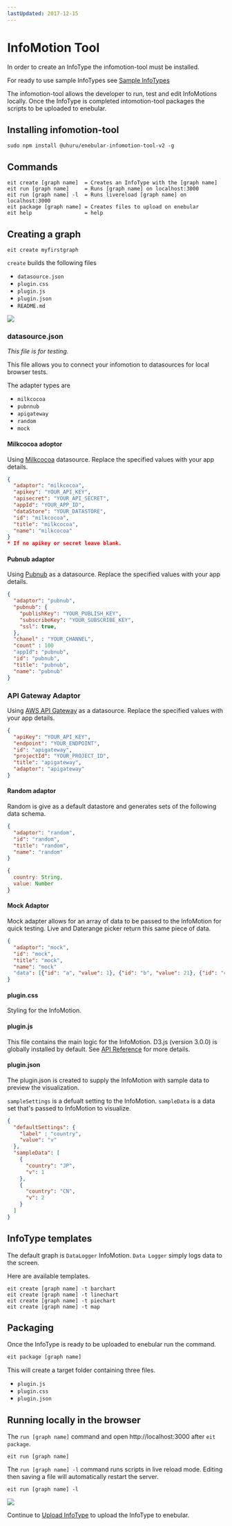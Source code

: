 ```yaml
---
lastUpdated: 2017-12-15 
---
```


# InfoMotion Tool

In order to create an InfoType the infomotion-tool must be installed. 

For ready to use sample InfoTypes see [Sample InfoTypes](./SampleInfoTypes.md) 

The infomotion-tool allows the developer to run, test and edit InfoMotions locally. Once the InfoType is completed intomotion-tool packages the scripts to be uploaded to enebular.

## Installing infomotion-tool 

```
sudo npm install @uhuru/enebular-infomotion-tool-v2 -g
```

## Commands

```
eit create [graph name]  = Creates an InfoType with the [graph name] 
eit run [graph name]     = Runs [graph name] on localhost:3000 
eit run [graph name] -l  = Runs livereload [graph name] on localhost:3000 
eit package [graph name] = Creates files to upload on enebular
eit help                 = help
```

## Creating a graph

```
eit create myfirstgraph
```

`create` builds the following files

- `datasource.json`
- `plugin.css`
- `plugin.js`
- `plugin.json`
- `README.md`

![](https://i.gyazo.com/ced32c7e2b9e11ec9b6f25d8a98149e4.png)

### datasource.json

*This file is for testing.*

This file allows you to connect your infomotion to datasources
for local browser tests.

The adapter types are

- `milkcocoa`
- `pubnnub`
- `apigateway`
- `random`
- `mock`

#### Milkcocoa adoptor

Using [Milkcocoa](https://mlkcca.com) datasource.
Replace the specified values with your app details.

```json
{
  "adaptor": "milkcocoa",
  "apikey": "YOUR_API_KEY",
  "apisecret": "YOUR_API_SECRET",
  "appId": "YOUR_APP_ID",
  "dataStore": "YOUR_DATASTORE",
  "id": "milkcocoa",
  "title": "milkcocoa",
  "name": "milkcocoa"
}
* If no apikey or secret leave blank.
```

#### Pubnub adaptor

Using [Pubnub](https://www.pubnub.com/) as a datasource.
Replace the specified values with your app details.

```json
{
  "adaptor": "pubnub",
  "pubnub": {
    "publishKey": "YOUR_PUBLISH_KEY",
    "subscribeKey": "YOUR_SUBSCRIBE_KEY",
    "ssl": true,
  },
  "chanel" : "YOUR_CHANNEL",
  "count" : 100
  "appId": "pubnub",
  "id": "pubnub",
  "title": "pubnub",
  "name": "pubnub"
}
```

### API Gateway Adaptor

Using [AWS API Gateway](https://aws.amazon.com/) as a datasource.
Replace the specified values with your app details.

```json
{
  "apiKey": "YOUR_API_KEY",
  "endpoint": "YOUR_ENDPOINT",
  "id": "apigateway",
  "projectId": "YOUR_PROJECT_ID",
  "title": "apigateway",
  "adaptor": "apigateway"
}
```

#### Random adaptor

Random is give as a default datastore and generates sets of the following data schema.

```json
{
  "adaptor": "random",
  "id": "random",
  "title": "random",
  "name": "random"
}
```

```javascript
{
  country: String,
  value: Number
}
```

#### Mock Adaptor

Mock adapter allows for an array of data to be passed to the InfoMotion
for quick testing. Live and Daterange picker return this same piece of data.

```json
{
  "adaptor": "mock",
  "id": "mock",
  "title": "mock",
  "name": "mock"
  "data": [{"id": "a", "value": 1}, {"id": "b", "value": 21}, {"id": "c", "value": 512}]
}
```

#### plugin.css

Styling for the InfoMotion.

#### plugin.js

This file contains the main logic for the InfoMotion.
D3.js (version 3.0.0) is globally installed by default.
See [API Reference](/en/InfoMotion/APIReference.html) for more details.

#### plugin.json

The plugin.json is created to supply the InfoMotion with sample data to preview the visualization.

`sampleSettings` is a defualt setting to the InfoMotion.
`sampleData` is a data set that's passed to InfoMotion to visualize.

```json
{
  "defaultSettings": {
    "label" : "country",
    "value": "v"
  },
  "sampleData": [
    {
      "country": "JP",
      "v": 1
    },
    {
      "country": "CN",
      "v": 2
    }
  ]
}
```

## InfoType templates

The default graph is `DataLogger` InfoMotion.
`Data Logger` simply logs data to the screen.

Here are available templates.

```
eit create [graph name] -t barchart
eit create [graph name] -t linechart
eit create [graph name] -t piechart
eit create [graph name] -t map
```

## Packaging

Once the InfoType is ready to be uploaded to enebular run the command.

```bash
eit package [graph name]
```

This will create a target folder containing three files.

- `plugin.js`
- `plugin.css`
- `plugin.json`

## Running locally in the browser

The `run [graph name]` command and open http://localhost:3000 after `eit package`.

```
eit run [graph name]
```

The `run [graph name] -l` command runs scripts in live reload mode. 
Editing then saving a file will automatically restart the server. 

```
eit run [graph name] -l
```

![](/_asset/images/InfoMotion/enebular-developers-build.png)

Continue to [Upload InfoType](./UploadInfoType.md) to upload the InfoType to enebular.
